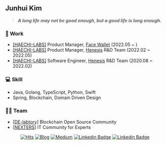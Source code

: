 <!--
### Hi there 👋
-->

<!--
**hihiboss/hihiboss** is a ✨ _special_ ✨ repository because its `README.md` (this file) appears on your GitHub profile.

Here are some ideas to get you started:

- 🔭 I’m currently working on ...
- 🌱 I’m currently learning ...
- 👯 I’m looking to collaborate on ...
- 🤔 I’m looking for help with ...
- 💬 Ask me about ...
- 📫 How to reach me: ...
- 😄 Pronouns: ...
- ⚡ Fun fact: ...
-->

## Junhui Kim

> ***A long life may not be good enough, but a good life is long enough.***

### 💼 Work
- [[HAECHI-LABS]](https://haechi.io/) Product Manager, [Face Wallet](https://facewallet.xyz/) (2022.05 ~ )
- [[HAECHI-LABS]](https://haechi.io/) Product Manager, [Henesis](https://henesis.io/) R&D Team (2022.02 ~ 2022.05)
- [[HAECHI-LABS]](https://haechi.io/) Software Engineer, [Henesis](https://henesis.io/) R&D Team (2020.08 ~ 2022.02)

### 💻 Skill
- Java, Golang, TypeScript, Python, Swift
- Spring, Blockchain, Domain Driven Design

### 🧑‍💻 Team
- [[DE-labtory]](https://github.com/DE-labtory) Blockchain Open Source Community
- [[NEXTERS]](http://teamnexters.com/) IT Community for Experts


<div align=center>

[![Hits](https://hits.seeyoufarm.com/api/count/incr/badge.svg?url=https%3A%2F%2Fgithub.com%2Fhihiboss)](https://hits.seeyoufarm.com)
[![Blog](http://img.shields.io/badge/-Blog-181717?style=flat&logo=rss&logoColor=white&link=https://brillethan.tistory.com/)](https://brillethan.tistory.com/)
[![Medium](http://img.shields.io/badge/-Medium-12100E?style=flat&logo=medium&logoColor=white&link=https://medium.com/@hihiboss)](https://medium.com/@hihiboss)
[![Linkedin Badge](https://img.shields.io/badge/-LinkedIn-0077B5?style=flat&logo=linkedin&logoColor=white&link=https://www.linkedin.com/in/junhui-kim-23027817b/)](https://www.linkedin.com/in/junhui-kim-23027817b/)
[![Linkedin Badge](https://img.shields.io/badge/-Gmail-D14836?style=flat&logo=gmail&logoColor=white&link=mailto:junhuikim.dev@gmail.com)](mailto:junhuikim.dev@gmail.com)

</div>
